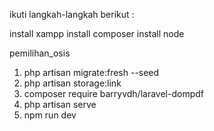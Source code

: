 ikuti langkah-langkah berikut :

<!-- install di chrome -->

install xampp
install composer
install node

<!-- nama tabel sql -->
pemilihan_osis


<!-- run di terminal -->

1. php artisan migrate:fresh --seed
2. php artisan storage:link
3. composer require barryvdh/laravel-dompdf 
4. php artisan serve
5. npm run dev